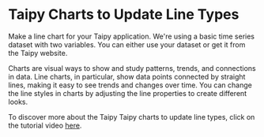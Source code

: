 # Taipy Charts to Update Line Types

Make a line chart for your Taipy application. We're using a basic time series dataset with two variables. You can either use your dataset or get it from the Taipy website.

Charts are visual ways to show and study patterns, trends, and connections in data. Line charts, in particular, show data points connected by straight lines, 
making it easy to see trends and changes over time. You can change the line styles in charts by adjusting the line properties to create different looks.

To discover more about the Taipy Taipy charts to update line types, click on the tutorial video [here](https://www.youtube.com/watch?v=M32xhZP04yo).
